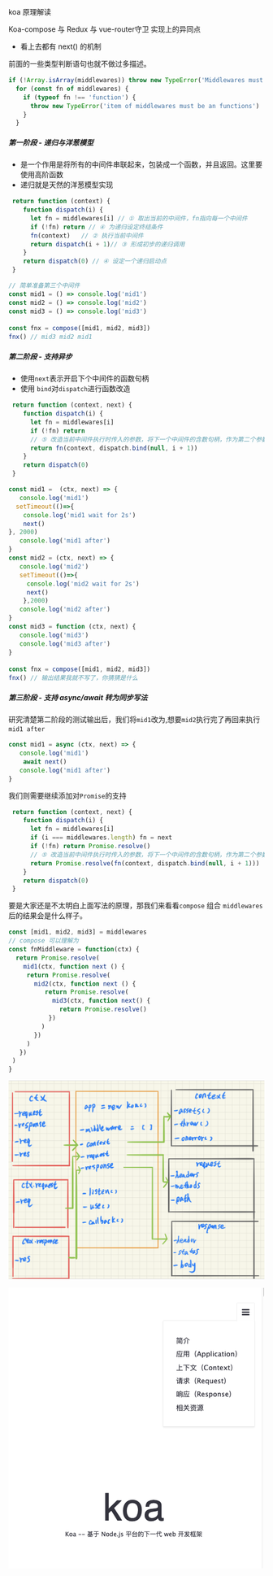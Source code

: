 
koa 原理解读





Koa-compose 与 Redux 与 vue-router守卫 实现上的异同点
* 看上去都有 next() 的机制

前面的一些类型判断语句也就不做过多描述。
```js
if (!Array.isArray(middlewares)) throw new TypeError('Middlewares must be an array')
  for (const fn of middlewares) {
    if (typeof fn !== 'function') {
      throw new TypeError('item of middlewares must be an functions')
    }
  }
```

##### 第一阶段 - 递归与洋葱模型
* 是一个作用是将所有的中间件串联起来，包装成一个函数，并且返回。这里要使用高阶函数
* 递归就是天然的洋葱模型实现
```js
 return function (context) {
    function dispatch(i) {
      let fn = middlewares[i] // ① 取出当前的中间件，fn指向每一个中间件
      if (!fn) return // ④ 为递归设定终结条件
      fn(context)   // ② 执行当前中间件
      return dispatch(i + 1)// ③ 形成初步的递归调用
    }
    return dispatch(0) // ④ 设定一个递归启动点
 }
```
```js
// 简单准备第三个中间件
const mid1 = () => console.log('mid1')
const mid2 = () => console.log('mid2')
const mid3 = () => console.log('mid3')

const fnx = compose([mid1, mid2, mid3]) 
fnx() // mid3 mid2 mid1
```
##### 第二阶段 - 支持异步
* 使用`next`表示开启下个中间件的函数句柄
* 使用 `bind`对`dispatch`进行函数改造
```js
 return function (context, next) {
    function dispatch(i) {
      let fn = middlewares[i]
      if (!fn) return
      // ⑤ 改造当前中间件执行时传入的参数，将下一个中间件的含数句柄，作为第二个参数 next 传入
      return fn(context, dispatch.bind(null, i + 1))
    }
    return dispatch(0)
 }
```
```js
const mid1 =  (ctx, next) => {
   console.log('mid1')
  setTimeout(()=>{
    console.log('mid1 wait for 2s')
    next()
}, 2000)
   console.log('mid1 after')
}
const mid2 = (ctx, next) => {
   console.log('mid2')
   setTimeout(()=>{
     console.log('mid2 wait for 2s')
     next()
    },2000)
   console.log('mid2 after')
}
const mid3 = function (ctx, next) {
   console.log('mid3')
   console.log('mid3 after')
}

const fnx = compose([mid1, mid2, mid3]) 
fnx() // 输出结果我就不写了，你猜猜是什么
```

##### 第三阶段 - 支持 async/await 转为同步写法
研究清楚第二阶段的测试输出后，我们将`mid1`改为,想要`mid2`执行完了再回来执行`mid1 after`
```js
const mid1 = async (ctx, next) => {
   console.log('mid1')
    await next()
   console.log('mid1 after')
}
```
我们则需要继续添加对`Promise`的支持

```js
 return function (context, next) {
    function dispatch(i) {
      let fn = middlewares[i]
      if (i === middlewares.length) fn = next
      if (!fn) return Promise.resolve()
      // ⑤ 改造当前中间件执行时传入的参数，将下一个中间件的含数句柄，作为第二个参数 next 传入
      return Promise.resolve(fn(context, dispatch.bind(null, i + 1)))
    }
    return dispatch(0)
 }
```

要是大家还是不太明白上面写法的原理，那我们来看看`compose` 组合 `middlewares`后的结果会是什么样子。

```js
const [mid1, mid2, mid3] = middlewares
// compose 可以理解为
const fnMiddleware = function(ctx) {
  return Promise.resolve(
    mid1(ctx, function next () {
     return Promise.resolve(
       mid2(ctx, function next () {
          return Promise.resolve(
            mid3(ctx, function next() {
              return Promise.resolve()
           }) 
         )
       })
     )
   })
 )
}
```


![](/blog_assets/koa-hand-by-hand.png)

![](/blog_assets/koa-official.png)
